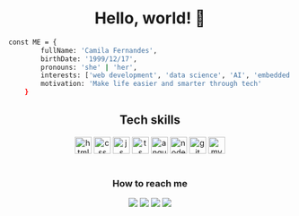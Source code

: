<h1 align="center">Hello, world! 👋</h1>

```bash 
const ME = {
        fullName: 'Camila Fernandes',
        birthDate: '1999/12/17',
        pronouns: 'she' | 'her',
        interests: ['web development', 'data science', 'AI', 'embedded systems', 'IoT'],
        motivation: 'Make life easier and smarter through tech'
    }
```
<h2 align="center">Tech skills</h2>
<div align="center">
        <img alt="html" heigth="20" width="30" src="https://cdn.jsdelivr.net/gh/devicons/devicon/icons/html5/html5-original.svg" />
        <img alt="css" heigth="20" width="30" src="https://cdn.jsdelivr.net/gh/devicons/devicon/icons/css3/css3-original.svg" />
        <img alt="js" heigth="20" width="30" src="https://cdn.jsdelivr.net/gh/devicons/devicon/icons/javascript/javascript-plain.svg" />
        <img alt="ts" heigth="20" width="30" src="https://cdn.jsdelivr.net/gh/devicons/devicon/icons/typescript/typescript-original.svg" />
        <img alt="angular" heigth="20" width="30" src="https://cdn.jsdelivr.net/gh/devicons/devicon/icons/angularjs/angularjs-plain.svg" />
        <img alt="nodejs" heigth="20" width="30" src="https://cdn.jsdelivr.net/gh/devicons/devicon/icons/nodejs/nodejs-original.svg" />
        <img alt="git" heigth="20" width="30" src="https://cdn.jsdelivr.net/gh/devicons/devicon/icons/git/git-original.svg" />
        <img alt="mysql" heigth="20" width="30" src="https://cdn.jsdelivr.net/gh/devicons/devicon/icons/mysql/mysql-original.svg" />
</div>
<br>
<h3 align="center">How to reach me</h3>
<div align="center">
  <a href="https://www.linkedin.com/in/camila-fernandes-411480195/" target="_blank"><img src="https://img.shields.io/badge/LinkedIn-0077B5?style=for-the-badge&logo=linkedin&logoColor=white"></a>
  <a href="http://discordapp.com/users/982097638377791568" target="_blank"><img src="https://img.shields.io/badge/Discord-7289DA?style=for-the-badge&logo=discord&logoColor=white"></a>
  <a href="https://t.me/CamFT" target="_blank"><img src="https://img.shields.io/badge/Telegram-2CA5E0?style=for-the-badge&logo=telegram&logoColor=white"></a>
  <a href="mailto: camila99pessoa@gmail.com" target="_blank"><img src="https://img.shields.io/badge/Gmail-D14836?style=for-the-badge&logo=gmail&logoColor=white"></a>
</div>


